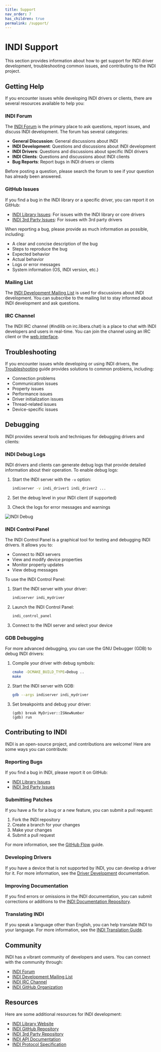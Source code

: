 ```yaml
---
title: Support
nav_order: 7
has_children: true
permalink: /support/
---
```


# INDI Support

This section provides information about how to get support for INDI driver development, troubleshooting common issues, and contributing to the INDI project.

## Getting Help

If you encounter issues while developing INDI drivers or clients, there are several resources available to help you:

### INDI Forum

The [INDI Forum](https://indilib.org/forum.html) is the primary place to ask questions, report issues, and discuss INDI development. The forum has several categories:

- **General Discussion**: General discussions about INDI
- **INDI Development**: Questions and discussions about INDI development
- **INDI Drivers**: Questions and discussions about specific INDI drivers
- **INDI Clients**: Questions and discussions about INDI clients
- **Bug Reports**: Report bugs in INDI drivers or clients

Before posting a question, please search the forum to see if your question has already been answered.

### GitHub Issues

If you find a bug in the INDI library or a specific driver, you can report it on GitHub:

- [INDI Library Issues](https://github.com/indilib/indi/issues): For issues with the INDI library or core drivers
- [INDI 3rd Party Issues](https://github.com/indilib/indi-3rdparty/issues): For issues with 3rd party drivers

When reporting a bug, please provide as much information as possible, including:

- A clear and concise description of the bug
- Steps to reproduce the bug
- Expected behavior
- Actual behavior
- Logs or error messages
- System information (OS, INDI version, etc.)

### Mailing List

The [INDI Development Mailing List](https://sourceforge.net/projects/indi/lists/indi-devel) is used for discussions about INDI development. You can subscribe to the mailing list to stay informed about INDI development and ask questions.

### IRC Channel

The INDI IRC channel (#indilib on irc.libera.chat) is a place to chat with INDI developers and users in real-time. You can join the channel using an IRC client or the [web interface](https://web.libera.chat/#indilib).

## Troubleshooting

If you encounter issues while developing or using INDI drivers, the [Troubleshooting](troubleshooting.md) guide provides solutions to common problems, including:

- Connection problems
- Communication issues
- Property issues
- Performance issues
- Driver initialization issues
- Thread-related issues
- Device-specific issues

## Debugging

INDI provides several tools and techniques for debugging drivers and clients:

### INDI Debug Logs

INDI drivers and clients can generate debug logs that provide detailed information about their operation. To enable debug logs:

1. Start the INDI server with the `-v` option:

   ```bash
   indiserver -v indi_driver1 indi_driver2 ...
   ```

2. Set the debug level in your INDI client (if supported)

3. Check the logs for error messages and warnings

![INDI Debug](../images/indi_debug.png)

### INDI Control Panel

The INDI Control Panel is a graphical tool for testing and debugging INDI drivers. It allows you to:

- Connect to INDI servers
- View and modify device properties
- Monitor property updates
- View debug messages

To use the INDI Control Panel:

1. Start the INDI server with your driver:

   ```bash
   indiserver indi_mydriver
   ```

2. Launch the INDI Control Panel:

   ```bash
   indi_control_panel
   ```

3. Connect to the INDI server and select your device

### GDB Debugging

For more advanced debugging, you can use the GNU Debugger (GDB) to debug INDI drivers:

1. Compile your driver with debug symbols:

   ```bash
   cmake -DCMAKE_BUILD_TYPE=Debug ..
   make
   ```

2. Start the INDI server with GDB:

   ```bash
   gdb --args indiserver indi_mydriver
   ```

3. Set breakpoints and debug your driver:
   ```
   (gdb) break MyDriver::ISNewNumber
   (gdb) run
   ```

## Contributing to INDI

INDI is an open-source project, and contributions are welcome! Here are some ways you can contribute:

### Reporting Bugs

If you find a bug in INDI, please report it on GitHub:

- [INDI Library Issues](https://github.com/indilib/indi/issues)
- [INDI 3rd Party Issues](https://github.com/indilib/indi-3rdparty/issues)

### Submitting Patches

If you have a fix for a bug or a new feature, you can submit a pull request:

1. Fork the INDI repository
2. Create a branch for your changes
3. Make your changes
4. Submit a pull request

For more information, see the [GitHub Flow](https://guides.github.com/introduction/flow/) guide.

### Developing Drivers

If you have a device that is not supported by INDI, you can develop a driver for it. For more information, see the [Driver Development](../drivers/) documentation.

### Improving Documentation

If you find errors or omissions in the INDI documentation, you can submit corrections or additions to the [INDI Documentation Repository](https://github.com/indilib/docs).

### Translating INDI

If you speak a language other than English, you can help translate INDI to your language. For more information, see the [INDI Translation Guide](https://www.indilib.org/develop/developer-manual/163-indi-translation-guide.html).

## Community

INDI has a vibrant community of developers and users. You can connect with the community through:

- [INDI Forum](https://indilib.org/forum.html)
- [INDI Development Mailing List](https://sourceforge.net/projects/indi/lists/indi-devel)
- [INDI IRC Channel](https://web.libera.chat/#indilib)
- [INDI GitHub Organization](https://github.com/indilib)

## Resources

Here are some additional resources for INDI development:

- [INDI Library Website](https://indilib.org/)
- [INDI GitHub Repository](https://github.com/indilib/indi)
- [INDI 3rd Party Repository](https://github.com/indilib/indi-3rdparty)
- [INDI API Documentation](https://www.indilib.org/api/index.html)
- [INDI Protocol Specification](https://www.indilib.org/develop/developer-manual/104-indi-protocol.html)
